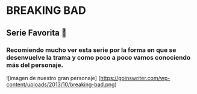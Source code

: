 # BREAKING BAD
## Serie Favorita 🤑
### Recomiendo mucho ver esta serie por la forma en que se desenvuelve la trama y como poco a poco vamos conociendo más del personaje.
![imagen de nuestro gran personaje] (https://goinswriter.com/wp-content/uploads/2013/10/breaking-bad.png)